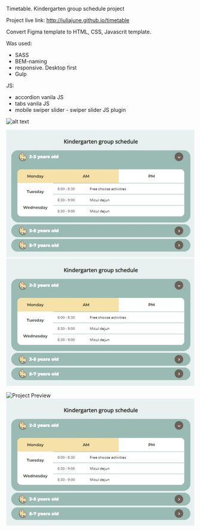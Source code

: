 Timetable.
Kindergarten group schedule project

Project live link: http://juliajune.github.io/timetable

Convert Figma template to HTML, CSS, Javascrit template.

Was used:
 - SASS
 - BEM-naming
 - responsive. Desktop first
 - Gulp

JS:
- accordion vanila JS
- tabs vanila JS
- mobile swiper slider - swiper slider JS plugin


![alt text](https://github.com/juliajune/timetable.git/raw/master/app/demo.jpg)

![alt text](https://github.com/juliajune/timetable/blob/master/demo.jpg?raw=true)
<img src="https://github.com/juliajune/timetable/blob/master/demo.jpg?raw=true" alt="Project Preview">

<img src="https://github.com/juliajune/timetable.git/raw/master/demo.jpg" alt="Project Preview">

<img src="https://raw.githubusercontent.com/juliajune/timetable/master/demo.jpg" alt="Project Preview">


